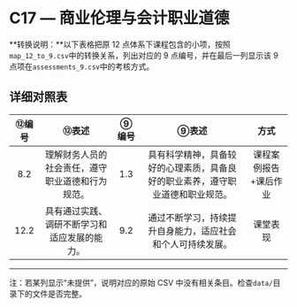 # C17 — 商业伦理与会计职业道德

**转换说明：**以下表格把原 12 点体系下课程包含的小项，按照`map_12_to_9.csv`中的转换关系，列出对应的 9 点编号，并在最后一列显示该 9 点项在`assessments_9.csv`中的考核方式。

## 详细对照表

| ⑫编号 | ⑫表述 | ⑨编号 | ⑨表述 | 方式 |
|:---:|:---:|:---:|:---:|:---:|
| 8.2 | 理解财务人员的社会责任，遵守职业道德和行为规范。 | 1.3 | 具有科学精神，具备较好的心理素质，具备良好的职业素养，遵守职业道德和职业规范。 | 课程案例报告+课后作业 |
| 12.2 | 具有通过实践、调研不断学习和适应发展的能力。 | 9.2 | 通过不断学习，持续提升自身能力，适应社会和个人可持续发展。 | 课堂表现 |

---

注：若某列显示“未提供”，说明对应的原始 CSV 中没有相关条目。检查`data/`目录下的文件是否完整。
